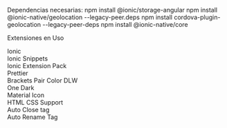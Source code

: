 Dependencias necesarias: npm install @ionic/storage-angular
npm install @ionic-native/geolocation --legacy-peer.deps
npm install cordova-plugin-geolocation --legacy-peer-deps
npm install @ionic-native/core

Extensiones en Uso <br>

Ionic <br>
Ionic Snippets <br>
Ionic Extension Pack <br>
Prettier <br>
Brackets Pair Color DLW <br>
One Dark <br>
Material Icon <br>
HTML CSS Support <br>
Auto Close tag <br>
Auto Rename Tag <br>
